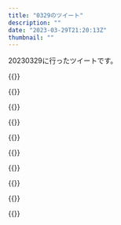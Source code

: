 ```yaml
---
title: "0329のツイート"
description: ""
date: "2023-03-29T21:20:13Z"
thumbnail: ""
---
```

20230329に行ったツイートです。
<!--more-->
{{<tweetlike text="人間がpixivとかのいろんな絵を見て影響を受けて絵を描く分には許可取らないことのほうが多いだろうからなあ" screenname="jme/k.h (@JME_KH)" url="https://twitter.com/JME_KH/status/1640905494247391233?ref_src=twsrc%5Etfw" date="March 28 2023">}}

{{<tweetlike text="学習することじゃなくて学習したモデルを配布したり自由に使えるようになってることに対して何かしら権利の主張をできる余地があってもいいか？" screenname="jme/k.h (@JME_KH)" url="https://twitter.com/JME_KH/status/1640909583500853248?ref_src=twsrc%5Etfw" date="March 28 2023">}}

{{<tweetlike text="昔のクイズ番組でガンダムの映像で掘り出しているものは何的な問題で答えがザクかガンダムか掘り出してるシーンだったのがあった記憶があって、見た当時はガンダムは昔のアニメだと思ってたけど、多分ターンAで、今のアニメについてのクイズだった… https://t.co/diPbckTpxS" screenname="jme/k.h (@JME_KH)" url="https://twitter.com/JME_KH/status/1640958830417952768?ref_src=twsrc%5Etfw" date="March 29 2023">}}

{{<tweetlike text="DMM TV、電光超人があるのが強いよなあ" screenname="jme/k.h (@JME_KH)" url="https://twitter.com/JME_KH/status/1641014859319107584?ref_src=twsrc%5Etfw" date="March 29 2023">}}

{{<tweetlike text="ニーア、また延期してるのが" screenname="jme/k.h (@JME_KH)" url="https://twitter.com/JME_KH/status/1641037748386639872?ref_src=twsrc%5Etfw" date="March 29 2023">}}

{{<tweetlike text="ニーアオートマタのアニメ、制作が人類会議名義なのは知ってたけど延期のお知らせとかもなのか" screenname="jme/k.h (@JME_KH)" url="https://twitter.com/JME_KH/status/1641039140052410369?ref_src=twsrc%5Etfw" date="March 29 2023">}}

{{<tweetlike text="この時間に無灯火二人乗りのバイクとか正気か？" screenname="jme/k.h (@JME_KH)" url="https://twitter.com/JME_KH/status/1641045157796802562?ref_src=twsrc%5Etfw" date="March 29 2023">}}

{{<tweetlike text="いや、消せるものなのか?" screenname="jme/k.h (@JME_KH)" url="https://twitter.com/JME_KH/status/1641045418086907904?ref_src=twsrc%5Etfw" date="March 29 2023">}}

{{<tweetlike text="見間違い?切れてる?" screenname="jme/k.h (@JME_KH)" url="https://twitter.com/JME_KH/status/1641045559443349504?ref_src=twsrc%5Etfw" date="March 29 2023">}}

{{<tweetlike text="グリッドマンユニバースのサイト、キャラクターのところじゃなくてキャストのところに○○○○○○○○○○○ https://t.co/GsL0B4mrjg" screenname="jme/k.h (@JME_KH)" url="https://twitter.com/JME_KH/status/1641097219964301312?ref_src=twsrc%5Etfw" date="March 29 2023">}}

